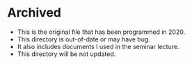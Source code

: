 # Archived
* This is the original file that has been programmed in 2020.
* This directory is out-of-date or may have bug.
* It also includes documents I used in the seminar lecture. 
* This directory will be not updated.